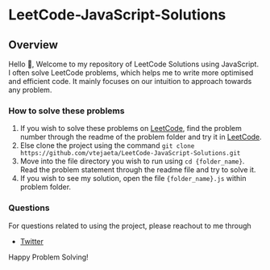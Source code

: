 # LeetCode-JavaScript-Solutions

## Overview
Hello 👋, Welcome to my repository of LeetCode Solutions using JavaScript. I often solve LeetCode problems, which helps me to write more optimised and efficient code. It mainly focuses on our intuition to approach towards any problem.

### How to solve these problems
1. If you wish to solve these problems on [LeetCode](https://leetcode.com/), find the problem number through the readme of the problem folder and try it in [LeetCode](https://leetcode.com/).
2. Else clone the project using the command `git clone https://github.com/vtejaeta/LeetCode-JavaScript-Solutions.git`
3. Move into the file directory you wish to run using `cd {folder_name}`. Read the problem statement through the readme file and try to solve it.
4. If you wish to see my solution, open the file `{folder_name}.js` within problem folder.

### Questions

For questions related to using the project, please reachout to me through

- [Twitter](https://twitter.com/vtejaeta9493)


Happy Problem Solving!

